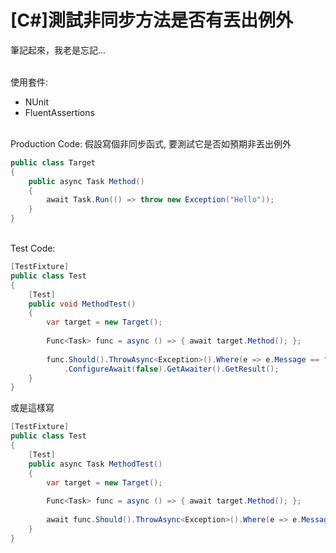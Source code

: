 # [C#]測試非同步方法是否有丟出例外

筆記起來，我老是忘記...

<br/>使用套件: 
- NUnit
- FluentAssertions

<br/>Production Code:
假設寫個非同步函式, 要測試它是否如預期非丟出例外
```csharp
public class Target
{
    public async Task Method()
    {
        await Task.Run(() => throw new Exception("Hello"));
    }
}
```

<br/>Test Code:
```csharp
[TestFixture]
public class Test
{
    [Test]
    public void MethodTest()
    {
        var target = new Target();
        
        Func<Task> func = async () => { await target.Method(); };
        
        func.Should().ThrowAsync<Exception>().Where(e => e.Message == "Hello")
            .ConfigureAwait(false).GetAwaiter().GetResult();
    }
}
```
或是這樣寫
```csharp
[TestFixture]
public class Test
{
    [Test]
    public async Task MethodTest()
    {
        var target = new Target();
        
        Func<Task> func = async () => { await target.Method(); };
        
        await func.Should().ThrowAsync<Exception>().Where(e => e.Message == "Hello");
    }
}
```